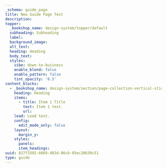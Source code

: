 ```yaml
---
_schema: guide_page
title: New Guide Page Test
description:
topper:
  _bookshop_name: design-system/topper/default
  subheading: Subheading
  label:
  background_image:
  alt_text:
  heading: Heading
  body_text:
  styles:
    vibe: down-to-business
    enable_blend: false
    enable_pattern: false
    tint_opacity: '0.5'
content_blocks:
  - _bookshop_name: design-system/section/page-collection-vertical-sticky
    heading: Heading
    items:
      - title: Item 1 Title
        text: Item 1 text.
        url:
    lead: Lead text.
    config:
      edit_mode_only: false
    layout:
      margin_y:
    styles:
      panels:
      item_headings:
uuid: 827f3392-6069-483d-86cb-05ec20630c51
type: guide
---
```

